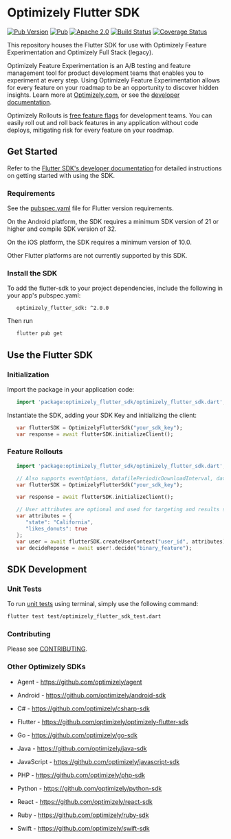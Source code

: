 # Optimizely Flutter SDK
[![Pub Version](https://img.shields.io/pub/v/optimizely_flutter_sdk?color=blueviolet)](https://pub.dev/packages/optimizely_flutter_sdk)
[![Pub](https://img.shields.io/pub/v/optimizely_flutter_sdk.svg)](https://pub.dev/packages/optimizely_flutter_sdk)
[![Apache 2.0](https://img.shields.io/github/license/nebula-plugins/gradle-extra-configurations-plugin.svg)](https://www.apache.org/licenses/LICENSE-2.0)
[![Build Status](https://github.com/optimizely/optimizely-flutter-sdk/actions/workflows/flutter.yml/badge.svg?branch=master)](https://github.com/optimizely/optimizely-flutter-sdk/actions)
[![Coverage Status](https://coveralls.io/repos/github/optimizely/optimizely-flutter-sdk/badge.svg?branch=master)](https://coveralls.io/github/optimizely/optimizely-flutter-sdk?branch=master)

This repository houses the Flutter SDK for use with Optimizely Feature Experimentation and Optimizely Full Stack (legacy).

Optimizely Feature Experimentation is an A/B testing and feature management tool for product development teams that enables you to experiment at every step. Using Optimizely Feature Experimentation allows for every feature on your roadmap to be an opportunity to discover hidden insights. Learn more at [Optimizely.com](https://www.optimizely.com/products/experiment/feature-experimentation/), or see the [developer documentation](https://docs.developers.optimizely.com/experimentation/v4.0.0-full-stack/docs/welcome).

Optimizely Rollouts is [free feature flags](https://www.optimizely.com/free-feature-flagging/) for development teams. You can easily roll out and roll back features in any application without code deploys, mitigating risk for every feature on your roadmap.

## Get Started

Refer to the [Flutter SDK's developer documentation](https://docs.developers.optimizely.com/experimentation/v4.0.0-full-stack/docs/flutter-sdk) for detailed instructions on getting started with using the SDK.

### Requirements

See the [pubspec.yaml](https://github.com/optimizely/optimizely-flutter-sdk/blob/master/pubspec.yaml) file for Flutter version requirements.

On the Android platform, the SDK requires a minimum SDK version of 21 or higher and compile SDK version of 32.

On the iOS platform, the SDK requires a minimum version of 10.0.

Other Flutter platforms are not currently supported by this SDK.

### Install the SDK

To add the flutter-sdk to your project dependencies, include the following in your app's pubspec.yaml:

```
   optimizely_flutter_sdk: ^2.0.0
```

Then run 

```bash
   flutter pub get
```

## Use the Flutter SDK

### Initialization

Import the package in your application code:

```dart
   import 'package:optimizely_flutter_sdk/optimizely_flutter_sdk.dart';
```

Instantiate the SDK, adding your SDK Key and initializing the client:

```dart
   var flutterSDK = OptimizelyFlutterSdk("your_sdk_key");
   var response = await flutterSDK.initializeClient();
```

### Feature Rollouts
```dart
   import 'package:optimizely_flutter_sdk/optimizely_flutter_sdk.dart';

   // Also supports eventOptions, datafilePeriodicDownloadInterval, datafileHostOptions and defaultDecideOptions
   var flutterSDK = OptimizelyFlutterSdk("your_sdk_key");

   var response = await flutterSDK.initializeClient();

   // User attributes are optional and used for targeting and results segmentation
   var attributes = {
      "state": "California",
      "likes_donuts": true
   };
   var user = await flutterSDK.createUserContext("user_id", attributes);
   var decideReponse = await user!.decide("binary_feature");
```

## SDK Development

### Unit Tests

To run [unit tests](https://docs.flutter.dev/cookbook/testing/unit/introduction) using terminal, simply use the following command:

```bash
flutter test test/optimizely_flutter_sdk_test.dart
```

### Contributing

Please see [CONTRIBUTING](CONTRIBUTING.md).

### Other Optimizely SDKs

- Agent - https://github.com/optimizely/agent

- Android - https://github.com/optimizely/android-sdk

- C# - https://github.com/optimizely/csharp-sdk

- Flutter - https://github.com/optimizely/optimizely-flutter-sdk

- Go - https://github.com/optimizely/go-sdk

- Java - https://github.com/optimizely/java-sdk

- JavaScript - https://github.com/optimizely/javascript-sdk

- PHP - https://github.com/optimizely/php-sdk

- Python - https://github.com/optimizely/python-sdk

- React - https://github.com/optimizely/react-sdk

- Ruby - https://github.com/optimizely/ruby-sdk

- Swift - https://github.com/optimizely/swift-sdk
